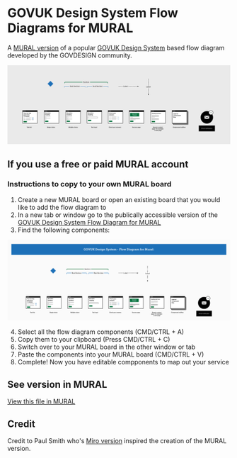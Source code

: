 # GOVUK Design System Flow Diagrams for MURAL
A [MURAL version](https://app.mural.co/t/digitalhmrc9032/m/digitalhmrc9032/1660126757244/a18e7737b3a8c9b507dd02e5cafcb73e660ddaf5?sender=u88f21b544bf2ceb924a42629) of a popular [GOVUK Design System](https://gov.uk/design-system) based flow diagram developed by the GOVDESIGN community.

![Preview screenshot of the MURAL file](mural-preview.png)

## If you use a free or paid MURAL account

### Instructions to copy to your own MURAL board

1. Create a new MURAL board or open an existing board that you would like to add the flow diagram to
2. In a new tab or window go to the publically accessible version of the [GOVUK Design System Flow Diagram for MURAL](https://app.mural.co/t/digitalhmrc9032/m/digitalhmrc9032/1660126757244/a18e7737b3a8c9b507dd02e5cafcb73e660ddaf5?sender=u88f21b544bf2ceb924a42629)
3. Find the following components:

![The components to copy from](component-example.png)

4. Select all the flow diagram components (CMD/CTRL + A)
5. Copy them to your clipboard (Press CMD/CTRL + C)
6. Switch over to your MURAL board in the other window or tab
7. Paste the components into your MURAL board (CMD/CTRL + V)
8. Complete! Now you have editable compponents to map out your service

## See version in MURAL

[View this file in MURAL](https://app.mural.co/t/digitalhmrc9032/m/digitalhmrc9032/1660126757244/a18e7737b3a8c9b507dd02e5cafcb73e660ddaf5?sender=u88f21b544bf2ceb924a42629)

## Credit

Credit to Paul Smith who's [Miro version](https://github.com/paulmsmith/govuk-designsystem-flow-diagram-miro) inspired the creation of the MURAL version.
